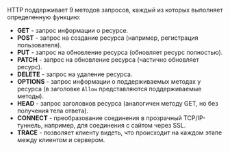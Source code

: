 
HTTP поддерживает 9 методов запросов, каждый из которых выполняет определенную функцию:

- **GET** - запрос информации о ресурсе.
- **POST** - запрос на создание ресурса (например, регистрация пользователя).
- **PUT** - запрос на обновление ресурса (обновляет ресурс полностью).
- **PATCH** - запрос на обновление ресурса (частично обновляет ресурс).
- **DELETE** - запрос на удаление ресурса.
- **OPTIONS** - запрос информации о поддерживаемых методах у ресурса (в заголовке `Allow` представляются поддерживаемые методы).
- **HEAD** - запрос заголовков ресурса (аналогичен методу GET, но без получения тела ответа).
- **CONNECT** - преобразование соединения в прозрачный TCP/IP-туннель, например, для соединения с сайтом через SSL.
- **TRACE** - позволяет клиенту видеть, что происходит на каждом этапе между клиентом и сервером.